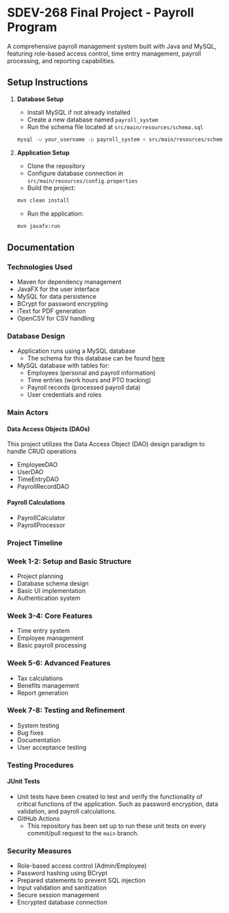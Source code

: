 # SDEV-268 Final Project - Payroll Program

A comprehensive payroll management system built with Java and MySQL, featuring role-based access control, time entry management, payroll processing, and reporting capabilities.

## Setup Instructions

1. **Database Setup**
   - Install MySQL if not already installed
   - Create a new database named `payroll_system`
   - Run the schema file located at `src/main/resources/schema.sql`
   ```bash
   mysql -u your_username -p payroll_system < src/main/resources/schema.sql
   ```

2. **Application Setup**
   - Clone the repository
   - Configure database connection in `src/main/resources/config.properties`
   - Build the project:
   ```bash
   mvn clean install
   ```
   - Run the application:
   ```bash
   mvn javafx:run
   ```

## Documentation

### Technologies Used
- Maven for dependency management
- JavaFX for the user interface
- MySQL for data persistence
- BCrypt for password encrypting
- iText for PDF generation
- OpenCSV for CSV handling

### Database Design
- Application runs using a MySQL database
   - The schema for this database can be found [here](https://github.com/coburnGrant/payroll-project/blob/8e822e701e9004ed58198e047172cf54cd0f781c/src/main/resources/schema.sql)
- MySQL database with tables for:
  - Employees (personal and payroll information)
  - Time entries (work hours and PTO tracking)
  - Payroll records (processed payroll data)
  - User credentials and roles

### Main Actors

#### Data Access Objects (DAOs)

This project utilizes the Data Access Object (DAO) design paradigm to handle CRUD operations

- EmployeeDAO
- UserDAO
- TimeEntryDAO
- PayrollRecordDAO

#### Payroll Calculations
- PayrollCalculator
- PayrollProcessor

### Project Timeline

### Week 1-2: Setup and Basic Structure
- Project planning
- Database schema design
- Basic UI implementation
- Authentication system

### Week 3-4: Core Features
- Time entry system
- Employee management
- Basic payroll processing

### Week 5-6: Advanced Features
- Tax calculations
- Benefits management
- Report generation

### Week 7-8: Testing and Refinement
- System testing
- Bug fixes
- Documentation
- User acceptance testing

### Testing Procedures

#### JUnit Tests
- Unit tests have been created to test and verify the functionality of critical functions of the application. Such as password encryption, data validation, and payroll calculations.
- GitHub Actions
   - This repository has been set up to run these unit tests on every commit/pull request to the `main` branch. 

### Security Measures
- Role-based access control (Admin/Employee)
- Password hashing using BCrypt
- Prepared statements to prevent SQL injection
- Input validation and sanitization
- Secure session management
- Encrypted database connection